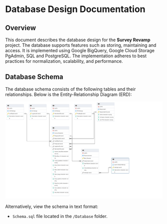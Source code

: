 # Database Design Documentation

## Overview
This document describes the database design for the **Survey Revamp** project. The database supports features such as storing, maintaining and access. It is implemented using Google BigQuery, Google Cloud Storage PgAdmin, SQL  and PostgreSQL. The implementation  adheres to best practices for normalization, scalability, and performance.

## Database Schema
The database schema consists of the following tables and their relationships. Below is the Entity-Relationship Diagram (ERD):

![ER Diagram](https://github.com/vmagdale2/Survey-Revamp/blob/3ccdc437674f0896c3324f76ac1be9f194ffe145/Images/DB_ERD.png)

Alternatively, view the schema in text format:
- `Schema.sql` file located in the `/Database` folder.